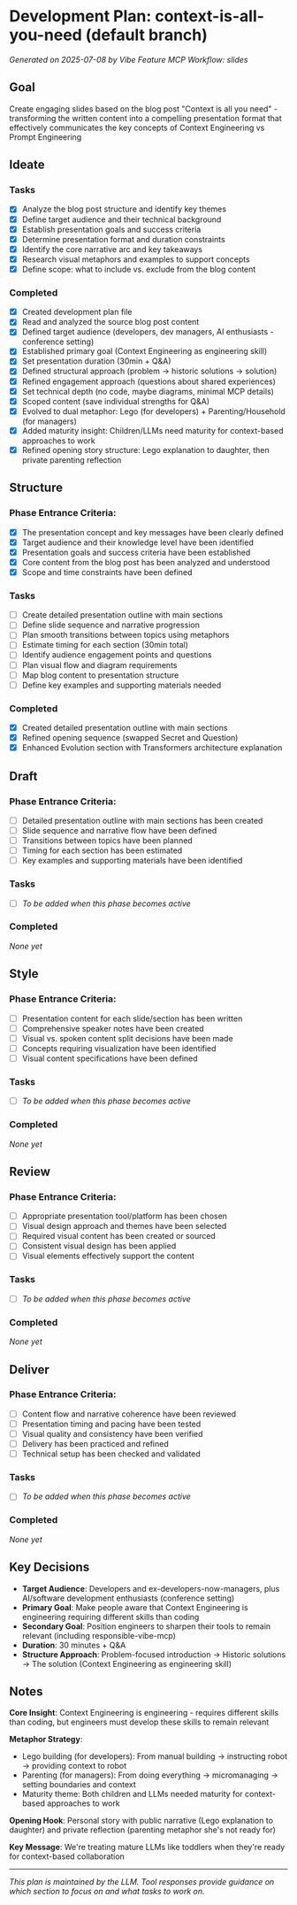 # Development Plan: context-is-all-you-need (default branch)

*Generated on 2025-07-08 by Vibe Feature MCP*
*Workflow: slides*

## Goal
Create engaging slides based on the blog post "Context is all you need" - transforming the written content into a compelling presentation format that effectively communicates the key concepts of Context Engineering vs Prompt Engineering

## Ideate
### Tasks
- [x] Analyze the blog post structure and identify key themes
- [x] Define target audience and their technical background
- [x] Establish presentation goals and success criteria
- [x] Determine presentation format and duration constraints
- [x] Identify the core narrative arc and key takeaways
- [x] Research visual metaphors and examples to support concepts
- [x] Define scope: what to include vs. exclude from the blog content

### Completed
- [x] Created development plan file
- [x] Read and analyzed the source blog post content
- [x] Defined target audience (developers, dev managers, AI enthusiasts - conference setting)
- [x] Established primary goal (Context Engineering as engineering skill)
- [x] Set presentation duration (30min + Q&A)
- [x] Defined structural approach (problem → historic solutions → solution)
- [x] Refined engagement approach (questions about shared experiences)
- [x] Set technical depth (no code, maybe diagrams, minimal MCP details)
- [x] Scoped content (save individual strengths for Q&A)
- [x] Evolved to dual metaphor: Lego (for developers) + Parenting/Household (for managers)
- [x] Added maturity insight: Children/LLMs need maturity for context-based approaches to work
- [x] Refined opening story structure: Lego explanation to daughter, then private parenting reflection

## Structure

### Phase Entrance Criteria:
- [x] The presentation concept and key messages have been clearly defined
- [x] Target audience and their knowledge level have been identified
- [x] Presentation goals and success criteria have been established
- [x] Core content from the blog post has been analyzed and understood
- [x] Scope and time constraints have been defined

### Tasks
- [ ] Create detailed presentation outline with main sections
- [ ] Define slide sequence and narrative progression
- [ ] Plan smooth transitions between topics using metaphors
- [ ] Estimate timing for each section (30min total)
- [ ] Identify audience engagement points and questions
- [ ] Plan visual flow and diagram requirements
- [ ] Map blog content to presentation structure
- [ ] Define key examples and supporting materials needed

### Completed
- [x] Created detailed presentation outline with main sections
- [x] Refined opening sequence (swapped Secret and Question)
- [x] Enhanced Evolution section with Transformers architecture explanation

## Draft

### Phase Entrance Criteria:
- [ ] Detailed presentation outline with main sections has been created
- [ ] Slide sequence and narrative flow have been defined
- [ ] Transitions between topics have been planned
- [ ] Timing for each section has been estimated
- [ ] Key examples and supporting materials have been identified

### Tasks
- [ ] *To be added when this phase becomes active*

### Completed
*None yet*

## Style

### Phase Entrance Criteria:
- [ ] Presentation content for each slide/section has been written
- [ ] Comprehensive speaker notes have been created
- [ ] Visual vs. spoken content split decisions have been made
- [ ] Concepts requiring visualization have been identified
- [ ] Visual content specifications have been defined

### Tasks
- [ ] *To be added when this phase becomes active*

### Completed
*None yet*

## Review

### Phase Entrance Criteria:
- [ ] Appropriate presentation tool/platform has been chosen
- [ ] Visual design approach and themes have been selected
- [ ] Required visual content has been created or sourced
- [ ] Consistent visual design has been applied
- [ ] Visual elements effectively support the content

### Tasks
- [ ] *To be added when this phase becomes active*

### Completed
*None yet*

## Deliver

### Phase Entrance Criteria:
- [ ] Content flow and narrative coherence have been reviewed
- [ ] Presentation timing and pacing have been tested
- [ ] Visual quality and consistency have been verified
- [ ] Delivery has been practiced and refined
- [ ] Technical setup has been checked and validated
### Tasks
- [ ] *To be added when this phase becomes active*

### Completed
*None yet*

## Key Decisions
- **Target Audience**: Developers and ex-developers-now-managers, plus AI/software development enthusiasts (conference setting)
- **Primary Goal**: Make people aware that Context Engineering is engineering requiring different skills than coding
- **Secondary Goal**: Position engineers to sharpen their tools to remain relevant (including responsible-vibe-mcp)
- **Duration**: 30 minutes + Q&A
- **Structure Approach**: Problem-focused introduction → Historic solutions → The solution (Context Engineering as engineering skill)

## Notes
**Core Insight**: Context Engineering is engineering - requires different skills than coding, but engineers must develop these skills to remain relevant

**Metaphor Strategy**: 
- Lego building (for developers): From manual building → instructing robot → providing context to robot
- Parenting (for managers): From doing everything → micromanaging → setting boundaries and context
- Maturity theme: Both children and LLMs needed maturity for context-based approaches to work

**Opening Hook**: Personal story with public narrative (Lego explanation to daughter) and private reflection (parenting metaphor she's not ready for)

**Key Message**: We're treating mature LLMs like toddlers when they're ready for context-based collaboration

---
*This plan is maintained by the LLM. Tool responses provide guidance on which section to focus on and what tasks to work on.*
